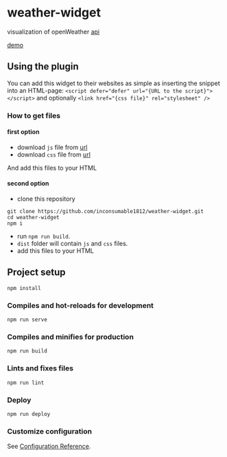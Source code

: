 # weather-widget

visualization of openWeather [api](https://openweathermap.org/api)

[demo](https://inconsumable1812.github.io/weather-widget/)

## Using the plugin

You can add this widget to their websites as simple as inserting the snippet into an HTML-page: `<script defer="defer" url="{URL to the script}"></script>` and optionally `<link href="{css file}" rel="stylesheet" />`

### How to get files

#### first option

- download `js` file from [url](https://github.com/inconsumable1812/weather-widget/blob/gh-pages/js/app.a5eef2df.js)
- download `css` file from [url](https://github.com/inconsumable1812/weather-widget/blob/gh-pages/css/app.2c75db3c.css)

And add this files to your HTML

#### second option

- clone this repository

```
git clone https://github.com/inconsumable1812/weather-widget.git
cd weather-widget
npm i
```

- run `npm run build`.
- `dist` folder will contain `js` and `css` files.
- add this files to your HTML

## Project setup

```
npm install
```

### Compiles and hot-reloads for development

```
npm run serve
```

### Compiles and minifies for production

```
npm run build
```

### Lints and fixes files

```
npm run lint
```

### Deploy

```
npm run deploy
```

### Customize configuration

See [Configuration Reference](https://cli.vuejs.org/config/).
